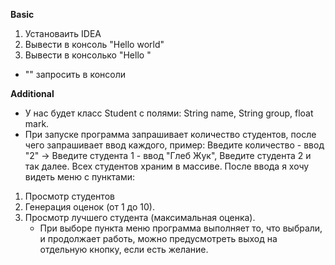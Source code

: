 **Basic**
1. Установаить IDEA
2. Вывести в консоль "Hello world"
3. Вывести в консолько "Hello <name>"
 * "<name>" запросить в консоли

**Additional**
- У нас будет класс Student с полями: String name, String group,
float mark.
- При запуске программа запрашивает количество студентов,
после чего запрашивает ввод каждого, пример: Введите количество -
ввод "2" -> Введите студента 1 - ввод "Глеб Жук", Введите студента 2
и так далее. Всех студентов храним в массиве. После ввода я хочу видеть
меню с пунктами:
1. Просмотр студентов
2. Генерация оценок (от 1 до 10).
3. Просмотр лучшего студента (максимальная оценка).
   * При выборе пункта меню программа выполняет то, что выбрали, и продолжает работь,
   можно предусмотреть выход на отдельную кнопку, если есть желание.